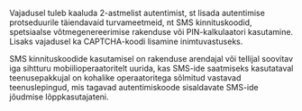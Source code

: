 Vajadusel tuleb kaaluda 2-astmelist autentimist, st lisada autentimise
protseduurile täiendavaid turvameetmeid, nt SMS kinnituskoodid, spetsiaalse
võtmegenereerimise rakenduse või PIN-kalkulaatori kasutamine. Lisaks vajadusel
ka CAPTCHA-koodi lisamine inimtuvastuseks.  

SMS kinnituskoodide kasutamisel on rakenduse arendajal või tellijal soovitav iga
sihtturu mobiilioperaatoritelt uurida, kas SMS-ide saatmiseks kasutataval
teenusepakkujal on kohalike operaatoritega sõlmitud vastavad teenuslepingud, mis
tagavad autentimiskoode sisaldavate SMS-ide jõudmise lõppkasutajateni.
